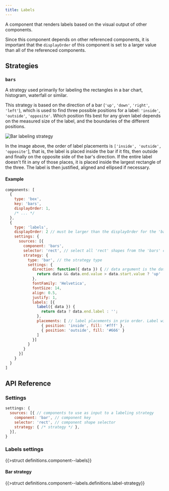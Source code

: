 ```yaml
---
title: Labels
---
```


A component that renders labels based on the visual output of other components.

Since this component depends on other referenced components, it is important that the `displayOrder` of this component is set to a larger value than all of the referenced components.

## Strategies

### `bars`

A strategy used primarily for labeling the rectangles in a bar chart, histogram, waterfall or similar.

This strategy is based on the direction of a bar (`'up'`, `'down'`, `'right'`, `'left'`), which is used to find three possible positions for a label: `'inside'`, `'outside'`, `'opposite'`. Which position fits best for any given label depends on the measured size of the label, and the boundaries of the different positions.

![Bar labeling strategy](/img/bar-labels.png)

In the image above, the order of label placements is `['inside', 'outside', 'opposite'`], that is, the label is placed inside the bar if it fits, then outside and finally on the opposite side of the bar's direction. If the entire label doesn't fit in any of those places, it is placed inside the largest rectangle of the three.
The label is then justified, aligned and ellipsed if necessary.

#### Example

```js
components: [
  {
    type: 'box',
    key: 'bars',
    displayOrder: 1,
    /* ... */
  },
  {
    type: 'labels',
    displayOrder: 2 // must be larger than the displayOrder for the 'bars' component
    settings: {
      sources: [{
        component: 'bars',
        selector: 'rect', // select all 'rect' shapes from the 'bars' component
        strategy: {
          type: 'bar', // the strategy type
          settings: {
            direction: function({ data }) { // data argument is the data bound to the shape in the referenced component
              return data && data.end.value > data.start.value ? 'up' : 'down'
            },
            fontFamily: 'Helvetica',
            fontSize: 14,
            align: 0.5,
            justify: 1,
            labels: [{
              label({ data }) {
                return data ? data.end.label : '';
              },
              placements: [ // label placements in prio order. Label will be placed in the first place it fits into
                { position: 'inside', fill: '#fff' },
                { position: 'outside', fill: '#666' }
              ]
            }]
          }
        }
      }]
    }
  }
]
```

## API Reference

### Settings

```js
settings: {
  sources: [{ // components to use as input to a labeling strategy
    component: 'bar', // component key
    selector: 'rect', // component shape selector
    strategy: { /* strategy */ }, 
  }],
}
```

### Labels settings

{{>struct definitions.component--labels}}

#### Bar strategy

{{>struct definitions.component--labels.definitions.label-strategy}}